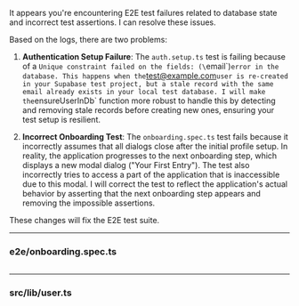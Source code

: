 It appears you're encountering E2E test failures related to database state and incorrect test assertions. I can resolve these issues.

Based on the logs, there are two problems:

1.  **Authentication Setup Failure**: The `auth.setup.ts` test is failing because of a `Unique constraint failed on the fields: (\`email\`)` error in the database. This happens when the `test@example.com` user is re-created in your Supabase test project, but a stale record with the same email already exists in your local test database. I will make the `ensureUserInDb` function more robust to handle this by detecting and removing stale records before creating new ones, ensuring your test setup is resilient.

2.  **Incorrect Onboarding Test**: The `onboarding.spec.ts` test fails because it incorrectly assumes that all dialogs close after the initial profile setup. In reality, the application progresses to the next onboarding step, which displays a new modal dialog ("Your First Entry"). The test also incorrectly tries to access a part of the application that is inaccessible due to this modal. I will correct the test to reflect the application's actual behavior by asserting that the next onboarding step appears and removing the impossible assertions.

These changes will fix the E2E test suite.

--------------------------------------------------------------------------------
### e2e/onboarding.spec.ts
```typescript
```
--------------------------------------------------------------------------------
### src/lib/user.ts
```typescript
```